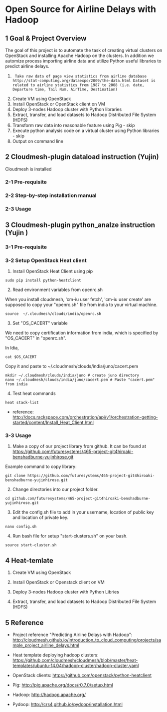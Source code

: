 # Open Source for Airline Delays with Hadoop

## 1 Goal & Project Overview
The goal of this project is to automate the task of creating virtual clusters on OpenStack and installing Apache Hadoop on the clusters. In addition we automize process importing airline data and utilize Python useful libraries to predict airline delays. 


1.      Take raw data of page view statistics from airline database http://stat-computing.org/dataexpo/2009/the-data.html Dataset is related to airline statistics from 1987 to 2008 (i.e. date, Departure time, Tail Num, AirTime, Destination) 
2.	Create VM using OpenStack 
3.	Install OpenStack or OpenStack client on VM
4.	Deploy 3-nodes Hadoop cluster with Python libraries
5.	Extract, transfer, and load datasets to Hadoop Distributed File System (HDFS)
6.	Transform raw data into reasonable feature using Pig - skip
7.	Execute python analysis code on a virtual cluster using Python libraries - skip
8.	Output on command line



## 2 Cloudmesh-plugin dataload instruction (Yujin)

Cloudmesh is installed

### 2-1 Pre-requisite    


### 2-2 Step-by-step installation manual


### 2-3 Usage



## 3 Cloudmesh-plugin python_analze instruction (Yujin )

### 3-1 Pre-requisite    


### 3-2 Setup OpenStack Heat client

1. Install OpenStack Heat Client using pip

```
sudo pip install python-heatclient
```

2. Read environment variables from openrc.sh

When you install cloudmesh, 'cm-iu user fetch', 'cm-iu user create' are supposed to copy your "openrc.sh" file from india to your virtual machine. 

```
source  ~/.cloudmesh/clouds/india/openrc.sh  
```
3. Set "OS_CACERT" variable

We need to copy certification information from india, which is specified by "OS_CACERT" in "openrc.sh".

In Idia, 
```
cat $OS_CACERT
```

Copy it and paste to ~/.cloudmesh/clouds/india/juno/cacert.pem

```
mkdir ~/.cloudmesh/clouds/india/juno # create juno directory
nano ~/.cloudmesh/clouds/india/juno/cacert.pem # Paste "cacert.pem" from india
```

4. Test heat commands 

```
heat stack-list
```

* reference: http://docs.rackspace.com/orchestration/api/v1/orchestration-getting-started/content/Install_Heat_Client.html

### 3-3 Usage



1) Make a copy of our project library from github. It can be found at
https://github.com/futuresystems/465-project-git4hiroaki-benshadburne-yujinhirose.git

Example command to copy library:
```
git clone https://github.com/futuresystems/465-project-git4hiroaki-benshadburne-yujinhirose.git
```

2) Change directories into our project folder.

```
cd github.com/futuresystems/465-project-git4hiroaki-benshadburne-yujinhirose.git
```

3) Edit the config.sh file to add in your username, location of public key and location of private key.

```
nano config.sh
```

4) Run bash file for setup "start-clusters.sh" on your bash.

```
source start-cluster.sh
```

## 4 Heat-temlate


1.	Create VM using OpenStack 

2.	Install OpenStack or Openstack client on VM

3.	Deploy 3-nodes Hadoop cluster with Python Libries

4.	Extract, transfer, and load datasets to Hadoop Distributed File System (HDFS)


## 5 Reference


- Project reference "Predicting Airline Delays with Hadoop": http://cloudmesh.github.io/introduction_to_cloud_computing/projects/sample_project_airline_delays.html

- Heat template deploying hadoop clusters:  https://github.com/cloudmesh/cloudmesh/blob/master/heat-templates/ubuntu-14.04/hadoop-cluster/hadoop-cluster.yaml 

- OpenStack clients: https://github.com/openstack/python-heatclient

- Pig: http://pig.apache.org/docs/r0.7.0/setup.html

- Hadoop: http://hadoop.apache.org/

- Pydoop: http://crs4.github.io/pydoop/installation.html
